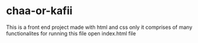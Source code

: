 # chaa-or-kafii
This is a front end project made with html and css only 
it comprises of many functionalites 
for running this file 
open index.html file
